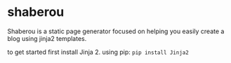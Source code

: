 # shaberou
Shaberou is a static page generator focused on helping you easily create a blog using jinja2 templates.

to get started first install Jinja 2.
  using pip:
    ```pip install Jinja2```
  
